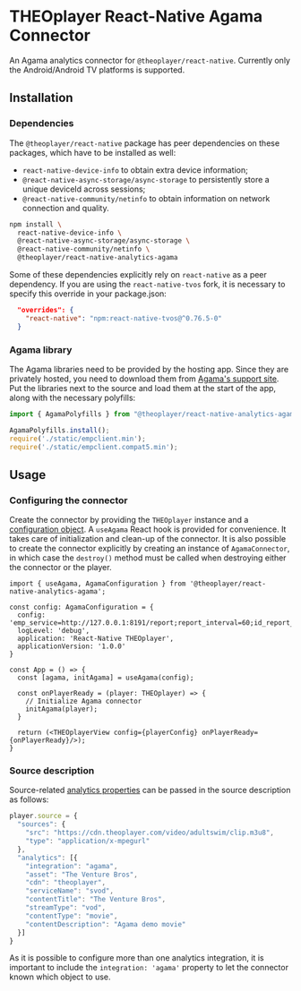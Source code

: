 # THEOplayer React-Native Agama Connector

An Agama analytics connector for `@theoplayer/react-native`.
Currently only the Android/Android TV platforms is supported.

## Installation

### Dependencies

The `@theoplayer/react-native` package has peer dependencies on these packages, which have to be installed as well:

- `react-native-device-info` to obtain extra device information;
- `@react-native-async-storage/async-storage` to persistently store a unique deviceId across sessions;
- `@react-native-community/netinfo` to obtain information on network connection and quality.

```sh
npm install \
  react-native-device-info \
  @react-native-async-storage/async-storage \
  @react-native-community/netinfo \
  @theoplayer/react-native-analytics-agama
```

Some of these dependencies explicitly rely on `react-native` as a peer dependency.
If you are using the `react-native-tvos` fork, it is necessary to specify this override in your package.json:

```json
  "overrides": {
    "react-native": "npm:react-native-tvos@^0.76.5-0"
  }
```

### Agama library

The Agama libraries need to be provided by the hosting app.
Since they are privately hosted, you need to download them from [Agama's support site](https://support.agama.tv/).
Put the libraries next to the source and load them at the start of the app, along with the necessary polyfills:

```typescript
import { AgamaPolyfills } from "@theoplayer/react-native-analytics-agama";

AgamaPolyfills.install();
require('./static/empclient.min');
require('./static/empclient.compat5.min');
```

[//]: # (npm install @theoplayer/react-native-analytics-agama)

## Usage

### Configuring the connector

Create the connector by providing the `THEOplayer` instance and a [configuration object](./src/api/AgamaConfiguration.ts).
A `useAgama` React hook is provided for convenience. It takes care of initialization and clean-up of the connector.
It is also possible to create the connector explicitly by creating an instance of `AgamaConnector`, in which case
the `destroy()` method must be called when destroying either the connector or the player.

```tsx
import { useAgama, AgamaConfiguration } from '@theoplayer/react-native-analytics-agama';

const config: AgamaConfiguration = {
  config: 'emp_service=http://127.0.0.1:8191/report;report_interval=60;id_report_interval=240;operator_id=fooSoo',
  logLevel: 'debug',
  application: 'React-Native THEOplayer',
  applicationVersion: '1.0.0'
}

const App = () => {
  const [agama, initAgama] = useAgama(config);

  const onPlayerReady = (player: THEOplayer) => {
    // Initialize Agama connector
    initAgama(player);
  }

  return (<THEOplayerView config={playerConfig} onPlayerReady={onPlayerReady}/>);
}
```

### Source description

Source-related [analytics properties](./src/api/AgamaSourceConfiguration.ts) can be passed in the source description as follows:

```typescript
player.source = {
  "sources": {
    "src": "https://cdn.theoplayer.com/video/adultswim/clip.m3u8",
    "type": "application/x-mpegurl"
  },
  "analytics": [{
    "integration": "agama",
    "asset": "The Venture Bros",
    "cdn": "theoplayer",
    "serviceName": "svod",
    "contentTitle": "The Venture Bros",
    "streamType": "vod",
    "contentType": "movie",
    "contentDescription": "Agama demo movie"
  }]
}
```

As it is possible to configure more than one analytics integration, it is important to include the
`integration: 'agama'` property to let the connector known which object to use.
